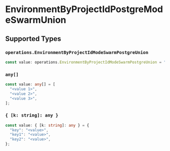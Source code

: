 # EnvironmentByProjectIdPostgreModeSwarmUnion


## Supported Types

### `operations.EnvironmentByProjectIdModeSwarmPostgreUnion`

```typescript
const value: operations.EnvironmentByProjectIdModeSwarmPostgreUnion = "null";
```

### `any[]`

```typescript
const value: any[] = [
  "<value 1>",
  "<value 2>",
  "<value 3>",
];
```

### `{ [k: string]: any }`

```typescript
const value: { [k: string]: any } = {
  "key": "<value>",
  "key1": "<value>",
  "key2": "<value>",
};
```

